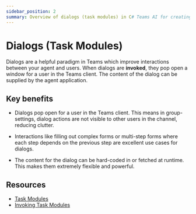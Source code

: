 ```yaml
---
sidebar_position: 2
summary: Overview of dialogs (task modules) in C# Teams AI for creating interactive pop-up windows and multi-step forms in Teams.
---
```


# Dialogs (Task Modules)

Dialogs are a helpful paradigm in Teams which improve interactions between your agent and users. When dialogs are **invoked**, they pop open a window for a user in the Teams client. The content of the dialog can be supplied by the agent application.

## Key benefits

- Dialogs pop open for a user in the Teams client. This means in group-settings, dialog actions are not visible to other users in the channel, reducing clutter.

- Interactions like filling out complex forms or multi-step forms where each step depends on the previous step are excellent use cases for dialogs.

- The content for the dialog can be hard-coded in or fetched at runtime. This makes them extremely flexible and powerful.

## Resources

- [Task Modules](https://learn.microsoft.com/en-us/microsoftteams/platform/task-modules-and-cards/what-are-task-modules)
- [Invoking Task Modules](https://learn.microsoft.com/en-us/microsoftteams/platform/task-modules-and-cards/task-modules/invoking-task-modules)
